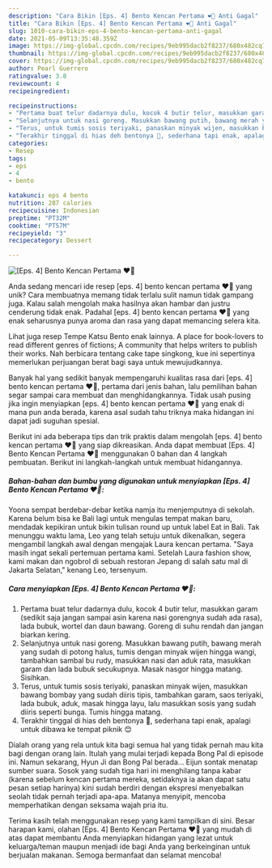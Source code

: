 ```yaml
---
description: "Cara Bikin [Eps. 4] Bento Kencan Pertama ❤🐣 Anti Gagal"
title: "Cara Bikin [Eps. 4] Bento Kencan Pertama ❤🐣 Anti Gagal"
slug: 1010-cara-bikin-eps-4-bento-kencan-pertama-anti-gagal
date: 2021-05-09T13:35:48.359Z
image: https://img-global.cpcdn.com/recipes/9eb995dacb2f8237/680x482cq70/eps-4-bento-kencan-pertama-❤🐣-foto-resep-utama.jpg
thumbnail: https://img-global.cpcdn.com/recipes/9eb995dacb2f8237/680x482cq70/eps-4-bento-kencan-pertama-❤🐣-foto-resep-utama.jpg
cover: https://img-global.cpcdn.com/recipes/9eb995dacb2f8237/680x482cq70/eps-4-bento-kencan-pertama-❤🐣-foto-resep-utama.jpg
author: Pearl Guerrero
ratingvalue: 3.8
reviewcount: 4
recipeingredient:

recipeinstructions:
- "Pertama buat telur dadarnya dulu, kocok 4 butir telur, masukkan garam (sedikit saja jangan sampai asin karena nasi gorengnya sudah ada rasa), lada bubuk, wortel dan daun bawang. Goreng di suhu rendah dan jangan biarkan kering."
- "Selanjutnya untuk nasi goreng. Masukkan bawang putih, bawang merah yang sudah di potong halus, tumis dengan minyak wijen hingga wangi, tambahkan sambal bu rudy, masukkan nasi dan aduk rata, masukkan garam dan lada bubuk secukupnya. Masak nasgor hingga matang. Sisihkan."
- "Terus, untuk tumis sosis teriyaki, panaskan minyak wijen, masukkan bawang bombay yang sudah diiris tipis, tambahkan garam, saos teriyaki, lada bubuk, aduk, masak hingga layu, lalu masukkan sosis yang sudah diiris seperti bunga. Tumis hingga matang."
- "Terakhir tinggal di hias deh bentonya 🐥, sederhana tapi enak, apalagi untuk dibawa ke tempat piknik 😊"
categories:
- Resep
tags:
- eps
- 4
- bento

katakunci: eps 4 bento 
nutrition: 287 calories
recipecuisine: Indonesian
preptime: "PT32M"
cooktime: "PT57M"
recipeyield: "3"
recipecategory: Dessert

---
```



![[Eps. 4] Bento Kencan Pertama ❤🐣](https://img-global.cpcdn.com/recipes/9eb995dacb2f8237/680x482cq70/eps-4-bento-kencan-pertama-❤🐣-foto-resep-utama.jpg)

Anda sedang mencari ide resep [eps. 4] bento kencan pertama ❤🐣 yang unik? Cara membuatnya memang tidak terlalu sulit namun tidak gampang juga. Kalau salah mengolah maka hasilnya akan hambar dan justru cenderung tidak enak. Padahal [eps. 4] bento kencan pertama ❤🐣 yang enak seharusnya punya aroma dan rasa yang dapat memancing selera kita.

Lihat juga resep Tempe Katsu Bento enak lainnya. A place for book-lovers to read different genres of fictions; A community that helps writers to publish their works. Nah berbicara tentang cake tape singkong, kue ini sepertinya memerlukan perjuangan berat bagi saya untuk mewujudkannya.

Banyak hal yang sedikit banyak mempengaruhi kualitas rasa dari [eps. 4] bento kencan pertama ❤🐣, pertama dari jenis bahan, lalu pemilihan bahan segar sampai cara membuat dan menghidangkannya. Tidak usah pusing jika ingin menyiapkan [eps. 4] bento kencan pertama ❤🐣 yang enak di mana pun anda berada, karena asal sudah tahu triknya maka hidangan ini dapat jadi suguhan spesial.


Berikut ini ada beberapa tips dan trik praktis dalam mengolah [eps. 4] bento kencan pertama ❤🐣 yang siap dikreasikan. Anda dapat membuat [Eps. 4] Bento Kencan Pertama ❤🐣 menggunakan 0 bahan dan 4 langkah pembuatan. Berikut ini langkah-langkah untuk membuat hidangannya.

<!--inarticleads1-->

##### Bahan-bahan dan bumbu yang digunakan untuk menyiapkan [Eps. 4] Bento Kencan Pertama ❤🐣:



Yoona sempat berdebar-debar ketika namja itu menjemputnya di sekolah. Karena belum bisa ke Bali lagi untuk mengulas tempat makan baru, mendadak kepikiran untuk bikin tulisan round up untuk label Eat in Bali. Tak menunggu waktu lama, Leo yang telah setuju untuk dikenalkan, segera mengambil langkah awal dengan mengajak Laura kencan pertama. &#34;Saya masih ingat sekali pertemuan pertama kami. Setelah Laura fashion show, kami makan dan ngobrol di sebuah restoran Jepang di salah satu mal di Jakarta Selatan,&#34; kenang Leo, tersenyum. 

<!--inarticleads2-->

##### Cara menyiapkan [Eps. 4] Bento Kencan Pertama ❤🐣:

1. Pertama buat telur dadarnya dulu, kocok 4 butir telur, masukkan garam (sedikit saja jangan sampai asin karena nasi gorengnya sudah ada rasa), lada bubuk, wortel dan daun bawang. Goreng di suhu rendah dan jangan biarkan kering.
1. Selanjutnya untuk nasi goreng. Masukkan bawang putih, bawang merah yang sudah di potong halus, tumis dengan minyak wijen hingga wangi, tambahkan sambal bu rudy, masukkan nasi dan aduk rata, masukkan garam dan lada bubuk secukupnya. Masak nasgor hingga matang. Sisihkan.
1. Terus, untuk tumis sosis teriyaki, panaskan minyak wijen, masukkan bawang bombay yang sudah diiris tipis, tambahkan garam, saos teriyaki, lada bubuk, aduk, masak hingga layu, lalu masukkan sosis yang sudah diiris seperti bunga. Tumis hingga matang.
1. Terakhir tinggal di hias deh bentonya 🐥, sederhana tapi enak, apalagi untuk dibawa ke tempat piknik 😊


Dialah orang yang rela untuk kita bagi semua hal yang tidak pernah mau kita bagi dengan orang lain. Itulah yang mulai terjadi kepada Bong Pal di episode ini. Namun sekarang, Hyun Ji dan Bong Pal berada… Eijun sontak menatap sumber suara. Sosok yang sudah tiga hari ini menghilang tanpa kabar (karena sebelum kencan pertama mereka, setidaknya ia akan dapat satu pesan setiap harinya) kini sudah berdiri dengan ekspresi menyebalkan seolah tidak pernah terjadi apa-apa. Matanya menyipit, mencoba memperhatikan dengan seksama wajah pria itu. 

Terima kasih telah menggunakan resep yang kami tampilkan di sini. Besar harapan kami, olahan [Eps. 4] Bento Kencan Pertama ❤🐣 yang mudah di atas dapat membantu Anda menyiapkan hidangan yang lezat untuk keluarga/teman maupun menjadi ide bagi Anda yang berkeinginan untuk berjualan makanan. Semoga bermanfaat dan selamat mencoba!
